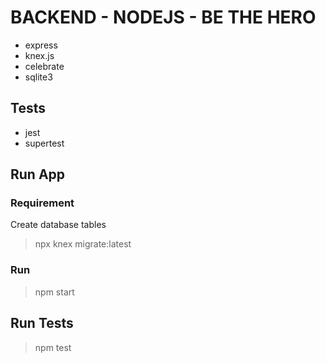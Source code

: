 # BACKEND - NODEJS - BE THE HERO

* express
* knex.js
* celebrate
* sqlite3

## Tests

* jest
* supertest

## Run App

### Requirement

Create database tables

> npx knex migrate:latest

### Run

> npm start

## Run Tests

> npm test